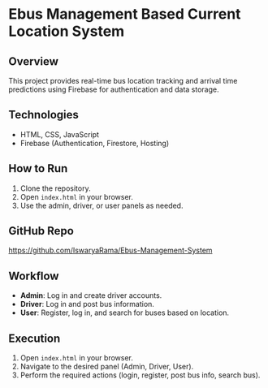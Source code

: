 # Ebus Management Based Current Location System

## Overview
This project provides real-time bus location tracking and arrival time predictions using Firebase for authentication and data storage.

## Technologies
- HTML, CSS, JavaScript
- Firebase (Authentication, Firestore, Hosting)

## How to Run
1. Clone the repository.
2. Open `index.html` in your browser.
3. Use the admin, driver, or user panels as needed.

## GitHub Repo
https://github.com/IswaryaRama/Ebus-Management-System

## Workflow
- **Admin**: Log in and create driver accounts.
- **Driver**: Log in and post bus information.
- **User**: Register, log in, and search for buses based on location.

## Execution
1. Open `index.html` in your browser.
2. Navigate to the desired panel (Admin, Driver, User).
3. Perform the required actions (login, register, post bus info, search bus).
